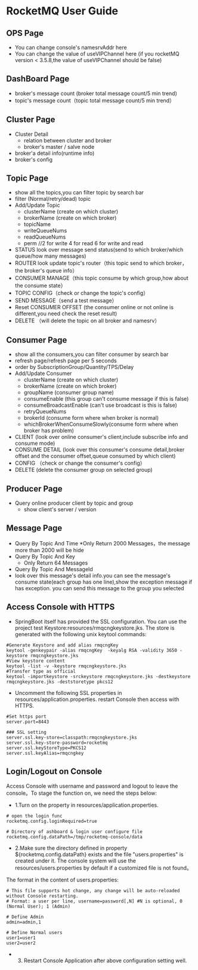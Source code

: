 # RocketMQ User Guide

## OPS Page
* You can change console's namesrvAddr here
* You can change the value of useVIPChannel  here (if you rocketMQ version < 3.5.8,the value of useVIPChannel should be false)

## DashBoard Page
* broker's message count (broker total message count/5 min trend)
* topic's message count（topic total message count/5 min trend）

## Cluster Page
* Cluster Detail
    * relation between cluster and broker
    * broker's master / salve node
* broker'a detail info(runtime info)
* broker's config

## Topic Page
* show all the topics,you can filter topic by search bar
* filter (Normal/retry/dead) topic 
* Add/Update Topic
    * clusterName (create on which cluster)
    * brokerName (create on which broker)
    * topicName 
    * writeQueueNums  
    * readQueueNums  
    * perm //2 for write 4 for read 6 for write and read
* STATUS look over message send status(send to which broker/which queue/how many messages) 
* ROUTER look update topic's router（this topic send to which broker，the broker's queue info）
* CONSUMER MANAGE（this topic consume by which group,how about the consume state）
* TOPIC CONFIG（check or change the topic's config）
* SEND MESSAGE（send a test message）
* Reset CONSUMER OFFSET (the consumer online or not online is different,you need check the reset result)
* DELETE （will delete the topic on all broker and namesrv）

## Consumer Page
* show all the consumers,you can filter consumer by search bar
* refresh page/refresh page per 5 seconds
* order by SubscriptionGroup/Quantity/TPS/Delay
* Add/Update Consumer
    * clusterName (create on which cluster)
    * brokerName (create on which broker)
    * groupName  (consumer group name)
    * consumeEnable (this group can't consume message if this is false)
    * consumeBroadcastEnable (can't use broadcast is this is false)
    * retryQueueNums 
    * brokerId (consume form where when broker is normal)
    * whichBrokerWhenConsumeSlowly(consume form where when broker has problem)
* CLIENT (look over online consumer's client,include subscribe info and consume mode)
* CONSUME DETAIL (look over this consumer's consume detail,broker offset and the consumer offset,queue consumed by which client)
* CONFIG （check or change the consumer's config）
* DELETE (delete the consumer group on selected group)

## Producer Page
* Query online producer client by topic and group
    * show client's server / version
    
## Message Page
* Query By Topic And Time
    *Only Return 2000 Messages，the message more than 2000 will be hide
* Query By Topic And Key
    * Only Return 64 Messages
* Query By Topic And MessageId
* look over this message's detail info.you can see the message's consume state(each group has one line),show the exception message if has exception.
you can send this message to the group you selected


## Access Console with HTTPS
* SpringBoot itself has provided the SSL configuration. You can use the project test Keystore:resources/rmqcngkeystore.jks. The store is generated with the following unix keytool commands:
```
#Generate Keystore and add alias rmqcngKey
keytool -genkeypair -alias rmqcngKey  -keyalg RSA -validity 3650 -keystore rmqcngkeystore.jks 
#View keystore content
keytool -list -v -keystore rmqcngkeystore.jks 
#Transfer type as official 
keytool -importkeystore -srckeystore rmqcngkeystore.jks -destkeystore rmqcngkeystore.jks -deststoretype pkcs12 
```

* Uncomment the following SSL properties in resources/application.properties. restart Console then access with HTTPS.

```
#Set https port
server.port=8443

### SSL setting
server.ssl.key-store=classpath:rmqcngkeystore.jks
server.ssl.key-store-password=rocketmq
server.ssl.keyStoreType=PKCS12
server.ssl.keyAlias=rmqcngkey
```

## Login/Logout on Console
Access Console with username and password and logout to leave the console。To stage the function on, we need the steps below:

* 1.Turn on the property in resources/application.properties.
```$xslt
# open the login func
rocketmq.config.loginRequired=true

# Directory of ashboard & login user configure file 
rocketmq.config.dataPath=/tmp/rocketmq-console/data
```
* 2.Make sure the directory defined in property ${rocketmq.config.dataPath} exists and the file "users.properties" is created under it. 
The console system will use the resources/users.properties by default if a customized file is not found。

The format in the content of users.properties:
```$xslt
# This file supports hot change, any change will be auto-reloaded without Console restarting.
# Format: a user per line, username=password[,N] #N is optional, 0 (Normal User); 1 (Admin)

# Define Admin
admin=admin,1

# Define Normal users
user1=user1
user2=user2
```
* 3. Restart Console Application after above configuration setting well.  